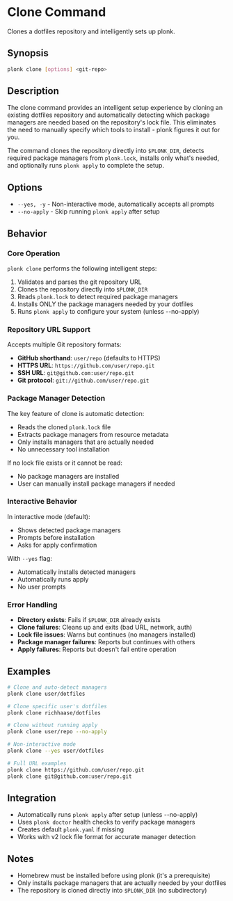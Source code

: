 # Clone Command

Clones a dotfiles repository and intelligently sets up plonk.

## Synopsis

```bash
plonk clone [options] <git-repo>
```

## Description

The clone command provides an intelligent setup experience by cloning an existing dotfiles repository and automatically detecting which package managers are needed based on the repository's lock file. This eliminates the need to manually specify which tools to install - plonk figures it out for you.

The command clones the repository directly into `$PLONK_DIR`, detects required package managers from `plonk.lock`, installs only what's needed, and optionally runs `plonk apply` to complete the setup.

## Options

- `--yes, -y` - Non-interactive mode, automatically accepts all prompts
- `--no-apply` - Skip running `plonk apply` after setup

## Behavior

### Core Operation

`plonk clone` performs the following intelligent steps:
1. Validates and parses the git repository URL
2. Clones the repository directly into `$PLONK_DIR`
3. Reads `plonk.lock` to detect required package managers
4. Installs ONLY the package managers needed by your dotfiles
5. Runs `plonk apply` to configure your system (unless --no-apply)

### Repository URL Support

Accepts multiple Git repository formats:
- **GitHub shorthand**: `user/repo` (defaults to HTTPS)
- **HTTPS URL**: `https://github.com/user/repo.git`
- **SSH URL**: `git@github.com:user/repo.git`
- **Git protocol**: `git://github.com/user/repo.git`

### Package Manager Detection

The key feature of clone is automatic detection:
- Reads the cloned `plonk.lock` file
- Extracts package managers from resource metadata
- Only installs managers that are actually needed
- No unnecessary tool installation

If no lock file exists or it cannot be read:
- No package managers are installed
- User can manually install package managers if needed

### Interactive Behavior

In interactive mode (default):
- Shows detected package managers
- Prompts before installation
- Asks for apply confirmation

With `--yes` flag:
- Automatically installs detected managers
- Automatically runs apply
- No user prompts

### Error Handling

- **Directory exists**: Fails if `$PLONK_DIR` already exists
- **Clone failures**: Cleans up and exits (bad URL, network, auth)
- **Lock file issues**: Warns but continues (no managers installed)
- **Package manager failures**: Reports but continues with others
- **Apply failures**: Reports but doesn't fail entire operation

## Examples

```bash
# Clone and auto-detect managers
plonk clone user/dotfiles

# Clone specific user's dotfiles
plonk clone richhaase/dotfiles

# Clone without running apply
plonk clone user/repo --no-apply

# Non-interactive mode
plonk clone --yes user/dotfiles

# Full URL examples
plonk clone https://github.com/user/repo.git
plonk clone git@github.com:user/repo.git
```

## Integration

- Automatically runs `plonk apply` after setup (unless --no-apply)
- Uses `plonk doctor` health checks to verify package managers
- Creates default `plonk.yaml` if missing
- Works with v2 lock file format for accurate manager detection

## Notes

- Homebrew must be installed before using plonk (it's a prerequisite)
- Only installs package managers that are actually needed by your dotfiles
- The repository is cloned directly into `$PLONK_DIR` (no subdirectory)
